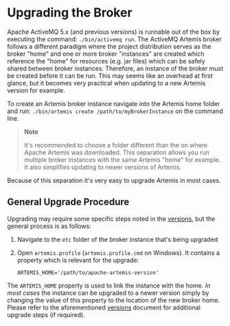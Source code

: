 # Upgrading the Broker

Apache ActiveMQ 5.x (and previous versions) is runnable out of the box by executing
the command: `./bin/activemq run`. The ActiveMQ Artemis broker follows a different
paradigm where the project distribution serves as the broker "home" and one or more
broker "instances" are created which reference the "home" for resources (e.g. jar files)
which can be safely shared between broker instances. Therefore, an instance of the broker
must be created before it can be run. This may seems like an overhead at first 
glance, but it becomes very practical when updating to a new Artemis version for example.

To create an Artemis broker instance navigate into the Artemis home folder and run:
`./bin/artemis create /path/to/myBrokerInstance` on the command line.

> **Note**
>
> It's recommended to choose a folder different than the on where Apache Artemis was 
> downloaded. This separation allows you run multiple broker instances with the same
> Artemis "home" for example. It also simplifies updating to newer versions of Artemis.

Because of this separation it's very easy to upgrade Artemis in most cases. 

## General Upgrade Procedure

Upgrading may require some specific steps noted in the [versions](versions.md), but the 
general process is as follows:

1. Navigate to the `etc` folder of the broker instance that's being upgraded
1. Open `artemis.profile` (`artemis.profile.cmd` on Windows). It contains a property 
   which is relevant for the upgrade:

   ```
   ARTEMIS_HOME='/path/to/apache-artemis-version'
   ```
 
The `ARTEMIS_HOME` property is used to link the instance with the home. 
_In most cases_ the instance can be upgraded to a newer version simply by changing the
value of this property to the location of the new broker home. Please refer to the
aforementioned [versions](versions.md) document for additional upgrade steps (if required).